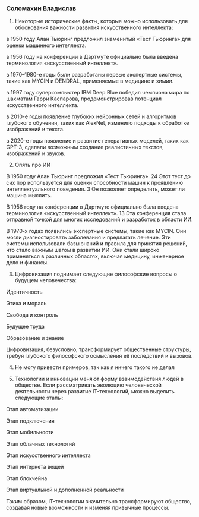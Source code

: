 ### Соломахин Владислав
1) Некоторые исторические факты, которые можно использовать для обоснования важности развития искусственного интеллекта:

в 1950 году Алан Тьюринг предложил знаменитый «Тест Тьюринга» для оценки машинного интеллекта. 

в 1956 году на конференции в Дартмуте официально была введена терминология «искусственный интеллект». 

в 1970–1980-е годы были разработаны первые экспертные системы, такие как MYCIN и DENDRAL, применяемые в медицине и химии. 

в 1997 году суперкомпьютер IBM Deep Blue победил чемпиона мира по шахматам Гарри Каспарова, продемонстрировав потенциал искусственного интеллекта. 

в 2010-е годы появление глубоких нейронных сетей и алгоритмов глубокого обучения, таких как AlexNet, изменило подходы к обработке изображений и текста. 

в 2020-е годы появление и развитие генеративных моделей, таких как GPT-3, сделали возможным создание реалистичных текстов, изображений и звуков.


2) Опять про ИИ

В 1950 году Алан Тьюринг предложил «Тест Тьюринга». 24 Этот тест до сих пор используется для оценки способности машин к проявлению интеллектуального поведения. 3 Он позволяет определить, может ли машина мыслить. 

В 1956 году на конференции в Дартмуте официально была введена терминология «искусственный интеллект». 13 Эта конференция стала отправной точкой для многих исследований и разработок в области ИИ. 

В 1970-х годах появились экспертные системы, такие как MYCIN. Они могли диагностировать заболевания и предлагать лечение. Эти системы использовали базы знаний и правила для принятия решений, что стало важным шагом в развитии ИИ. Они стали широко применяться в различных областях, включая медицину, инженерное дело и финансы.
 

3) Цифровизация поднимает следующие философские вопросы о будущем человечества:

Идентичность 

Этика и мораль 

Свобода и контроль 

Будущее труда 

Образование и знание

Цифровизация, безусловно, трансформирует общественные структуры, требуя глубокого философского осмысления её последствий и вызовов.


4) Не могу привести примеров, так как я ничего такого не делал


5) Технологии и инновации меняют форму взаимодействия людей в обществе. Если рассматривать эволюцию человеческой деятельности через развитие IT-технологий, можно выделить следующие этапы:

Этап автоматизации

Этап подключения

Этап мобильности

Этап облачных технологий

Этап искусственного интеллекта

Этап интернета вещей 

Этап блокчейна

Этап виртуальной и дополненной реальности

Таким образом, IT-технологии значительно трансформируют общество, создавая новые возможности и изменяя привычные процессы.
   
